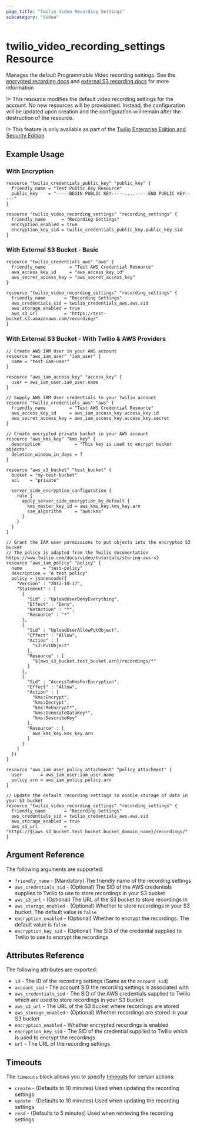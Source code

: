 ```yaml
---
page_title: "Twilio Video Recording Settings"
subcategory: "Video"
---
```


# twilio_video_recording_settings Resource

Manages the default Programmable Video recording settings. See the [encrypted recording docs](https://www.twilio.com/docs/video/api/encrypted-recordings) and [external S3 recording docs](https://www.twilio.com/docs/video/api/external-s3-recordings) for more information

!> This resource modifies the default video recording settings for the account. No new resources will be provisioned. Instead, the configuration will be updated upon creation and the configuration will remain after the destruction of the resource.

!> This feature is only available as part of the [Twilio Enterprise Edition and Security Edition](https://www.twilio.com/editions)

## Example Usage

### With Encryption

```hcl
resource "twilio_credentials_public_key" "public_key" {
  friendly_name = "Test Public Key Resource"
  public_key    = "-----BEGIN PUBLIC KEY-----....-----END PUBLIC KEY-----"
}

resource "twilio_video_recording_settings" "recording_settings" {
  friendly_name      = "Recording Settings"
  encryption_enabled = true
  encryption_key_sid = twilio_credentials_public_key.public_key.sid
}
```

### With External S3 Bucket - Basic

```hcl
resource "twilio_credentials_aws" "aws" {
  friendly_name         = "Test AWS Credential Resource"
  aws_access_key_id     = "aws_access_key_id"
  aws_secret_access_key = "aws_secret_access_key"
}

resource "twilio_video_recording_settings" "recording_settings" {
  friendly_name       = "Recording Settings"
  aws_credentials_sid = twilio_credentials_aws.aws.sid
  aws_storage_enabled = true
  aws_s3_url          = "https://test-bucket.s3.amazonaws.com/recording/"
}
```

### With External S3 Bucket - With Twilio & AWS Providers

```hcl
// Create AWS IAM User in your AWS account
resource "aws_iam_user" "iam_user" {
  name = "test-iam-user"
}

resource "aws_iam_access_key" "access_key" {
  user = aws_iam_user.iam_user.name
}

// Supply AWS IAM User credentials to your Twilio account
resource "twilio_credentials_aws" "aws" {
  friendly_name         = "Test AWS Credential Resource"
  aws_access_key_id     = aws_iam_access_key.access_key.id
  aws_secret_access_key = aws_iam_access_key.access_key.secret
}

// Create encrypted private bucket in your AWS account
resource "aws_kms_key" "kms_key" {
  description             = "This key is used to encrypt bucket objects"
  deletion_window_in_days = 7
}

resource "aws_s3_bucket" "test_bucket" {
  bucket = "my-test-bucket"
  acl    = "private"

  server_side_encryption_configuration {
    rule {
      apply_server_side_encryption_by_default {
        kms_master_key_id = aws_kms_key.kms_key.arn
        sse_algorithm     = "aws:kms"
      }
    }
  }
}

// Grant the IAM user permissions to put objects into the encrypted S3 bucket
// The policy is adapted from the Twilio documentation https://www.twilio.com/docs/video/tutorials/storing-aws-s3
resource "aws_iam_policy" "policy" {
  name        = "test-policy"
  description = "A test policy"
  policy = jsonencode({
    "Version" : "2012-10-17",
    "Statement" : [
      {
        "Sid" : "UploadUserDenyEverything",
        "Effect" : "Deny",
        "NotAction" : "*",
        "Resource" : "*"
      },
      {
        "Sid" : "UploadUserAllowPutObject",
        "Effect" : "Allow",
        "Action" : [
          "s3:PutObject"
        ],
        "Resource" : [
          "${aws_s3_bucket.test_bucket.arn}/recordings/*"
        ]
      },
      {
        "Sid" : "AccessToKmsForEncryption",
        "Effect" : "Allow",
        "Action" : [
          "kms:Encrypt",
          "kms:Decrypt",
          "kms:ReEncrypt*",
          "kms:GenerateDataKey*",
          "kms:DescribeKey"
        ],
        "Resource" : [
          aws_kms_key.kms_key.arn
        ]
      }
    ]
  })
}

resource "aws_iam_user_policy_attachment" "policy_attachment" {
  user       = aws_iam_user.iam_user.name
  policy_arn = aws_iam_policy.policy.arn
}

// Update the default recording settings to enable storage of data in your S3 bucket
resource "twilio_video_recording_settings" "recording_settings" {
  friendly_name       = "Recording Settings"
  aws_credentials_sid = twilio_credentials_aws.aws.sid
  aws_storage_enabled = true
  aws_s3_url          = "https://${aws_s3_bucket.test_bucket.bucket_domain_name}/recordings/"
}
```

## Argument Reference

The following arguments are supported:

- `friendly_name` - (Mandatory) The friendly name of the recording settings
- `aws_credentials_sid` - (Optional) The SID of the AWS credentials supplied to Twilio to use to store recordings in your S3 bucket
- `aws_s3_url` - (Optional) The URL of the S3 bucket to store recordings in
- `aws_storage_enabled` - (Optional) Whether to store recordings in your S3 bucket. The default value is `false`
- `encryption_enabled` - (Optional) Whether to encrypt the recordings. The default value is `false`
- `encryption_key_sid` - (Optional) The SID of the credential supplied to Twilio to use to encrypt the recordings

## Attributes Reference

The following attributes are exported:

- `id` - The ID of the recording settings (Same as the `account_sid`)
- `account_sid` - The account SID the recording settings is associated with
- `aws_credentials_sid` - The SID of the AWS credentials supplied to Twilio which are used to store recordings in your S3 bucket
- `aws_s3_url` - The URL of the S3 bucket where recordings are stored
- `aws_storage_enabled` - (Optional) Whether recordings are stored in your S3 bucket
- `encryption_enabled` - Whether encrypted recordings is enabled
- `encryption_key_sid` - The SID of the credential supplied to Twilio which is used to encrypt the recordings
- `url` - The URL of the recording settings

## Timeouts

The `timeouts` block allows you to specify [timeouts](https://www.terraform.io/docs/configuration/resources.html#timeouts) for certain actions:

- `create` - (Defaults to 10 minutes) Used when updating the recording settings
- `update` - (Defaults to 10 minutes) Used when updating the recording settings
- `read` - (Defaults to 5 minutes) Used when retrieving the recording settings
